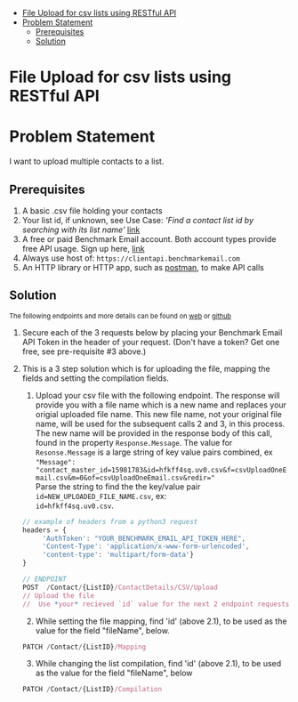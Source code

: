 - [File Upload for csv lists using RESTful API](#file-upload-for-csv-lists-using-restful-api)
- [Problem Statement](#problem-statement)
  - [Prerequisites](#prerequisites)
  - [Solution](#solution)

# File Upload for csv lists using RESTful API

# Problem Statement

 I want to upload multiple contacts to a list.

## Prerequisites

1. A basic .csv file holding your contacts
2. Your list id, if unknown, see Use Case: _'Find a contact list id by searching with its list name'_ [link](https://benchmarkemail.github.io/RESTful-API-v3/)
3. A free or paid Benchmark Email account. Both account types provide free API usage. Sign up here, [link](https://ui.benchmarkemail.com/Integrate#AP)
4. Always use host of: `https://clientapi.benchmarkemail.com`
5. An HTTP library or HTTP app, such as [postman](https://www.getpostman.com/), to make API calls

## Solution

<sub>The following endpoints and more details can be found on [web](https://developer.benchmarkemail.com/) or [github](https://github.com/BenchmarkEmail/RESTful-API-v3/tree/master/Postman%20Collections)</sub>

1. Secure each of the 3 requests below by placing your Benchmark Email API Token in the header of your request. (Don't have a token?  Get one free, see pre-requisite #3 above.)

2. This is a 3 step solution which is for uploading the file, mapping the fields and setting the compilation fields.
   1. Upload your csv file with the following endpoint. The response will provide you with a file name which is a new name and replaces your origial uploaded file name. This new file name, not your original file name, will be used for the subsequent calls 2 and 3, in this process. The new name will be provided in the response body of this call, found in the property `Response.Message`. The value for `Resonse.Message` is a large string of key value pairs combined, ex <br>`"Message": "contact_master_id=15981783&id=hfkff4sq.uv0.csv&f=csvUploadOneEmail.csv&m=0&of=csvUploadOneEmail.csv&redir="` <br>Parse the string to find the the key/value pair `id=NEW_UPLOADED_FILE_NAME.csv`, ex:<br>`id=hfkff4sq.uv0.csv`. <br>

   ```javascript
   // example of headers from a python3 request
   headers = {
        'AuthToken': "YOUR_BENCHMARK_EMAIL_API_TOKEN_HERE",
        'Content-Type': 'application/x-www-form-urlencoded',
        'content-type': 'multipart/form-data'}
   }
   
   // ENDPOINT
   POST  /Contact/{ListID}/ContactDetails/CSV/Upload
   // Upload the file
   //  Use *your* recieved `id` value for the next 2 endpoint requests as the value for their parameter `fileName`. 
   ```

   2. While setting the file mapping, find 'id' (above 2.1), to be used as the value for the field "fileName", below.

   ```javascript
   PATCH /Contact/{ListID}/Mapping
   ```

   3. While changing the list compilation, find 'id' (above 2.1), to be used as the value for the field "fileName", below

    ```javascript
    PATCH /Contact/{ListID}/Compilation
    ```
